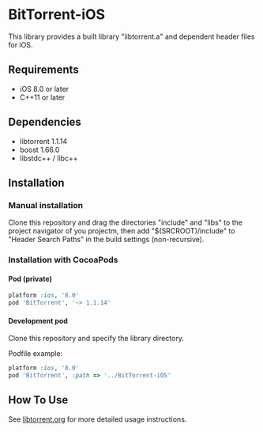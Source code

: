# BitTorrent-iOS

This library provides a built library "libtorrent.a" and dependent header files for iOS.

## Requirements

- iOS 8.0 or later
- C++11 or later

## Dependencies

- libtorrent 1.1.14
- boost 1.66.0
- libstdc++ / libc++

## Installation

### Manual installation

Clone this repository and drag the directories "include" and "libs" to the project navigator of you projectm, then add "$(SRCROOT)/include" to "Header Search Paths" in the build settings (non-recursive).


### Installation with CocoaPods

#### Pod (private)

```Ruby
platform :ios, '8.0'
pod 'BitTorrent', '~> 1.1.14'
```

#### Development pod

Clone this repository and specify the library directory.

Podfile example:

```Ruby
platform :ios, '8.0'
pod 'BitTorrent', :path => '../BitTorrent-iOS'
```

## How To Use

See [libtorrent.org](http://libtorrent.org/) for more detailed usage instructions.